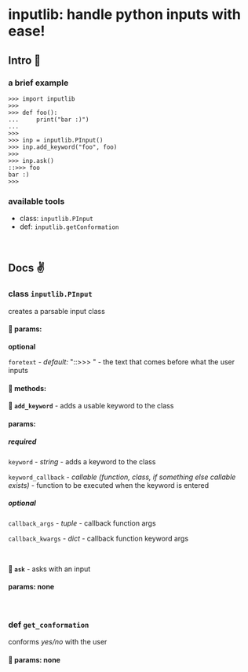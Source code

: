 # inputlib: handle python inputs with ease!

## Intro :metal:

### a brief example

```
>>> import inputlib
>>>
>>> def foo():
...     print("bar :)")
...
>>>
>>> inp = inputlib.PInput()
>>> inp.add_keyword("foo", foo)
>>>
>>> inp.ask()
::>>> foo
bar :)
>>>
```

### available tools

* class: `inputlib.PInput`
* def: `inputlib.getConformation`

<br>

## Docs :v:

### class `inputlib.PInput`
creates a parsable input class

#### :sake: params:

**optional**

`foretext` - *default:* "::>>> " - the text that comes before what the user inputs
<br>

#### :sake: methods:

**:watermelon: `add_keyword`** - adds a usable keyword to the class

#### params:

##### **required**

`keyword` - *string* - adds a keyword to the class

`keyword_callback` - *callable (function, class, if something else callable exists)* - function to be executed when the keyword is entered
    
##### **optional**

`callback_args` - *tuple* - callback function args

`callback_kwargs` - *dict* - callback function keyword args

<br>

**:watermelon: `ask`** - asks with an input

#### params: none
<br>

### def `get_conformation`
conforms *yes/no* with the user
#### :sake: params: none
